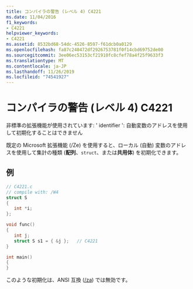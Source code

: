 ```yaml
---
title: コンパイラの警告 (レベル 4) C4221
ms.date: 11/04/2016
f1_keywords:
- C4221
helpviewer_keywords:
- C4221
ms.assetid: 8532bd68-54dc-4526-8597-f61dcb0a0129
ms.openlocfilehash: fa87c240472df2926753781f0f14cbd69752de00
ms.sourcegitcommit: 3ee06ec53153cf21910fc8cfef78a4f25f9633f3
ms.translationtype: MT
ms.contentlocale: ja-JP
ms.lasthandoff: 11/26/2019
ms.locfileid: "74541927"
---
```

# <a name="compiler-warning-level-4-c4221"></a>コンパイラの警告 (レベル 4) C4221

非標準の拡張機能が使用されています: ' identifier ': 自動変数のアドレスを使用して初期化することはできません

既定の Microsoft 拡張機能 (/Ze) を使用すると、ローカル (自動) 変数のアドレスを使用して集計の種類 (**配列**、`struct`、または**共用体**) を初期化できます。

## <a name="example"></a>例

```c
// C4221.c
// compile with: /W4
struct S
{
   int *i;
};

void func()
{
   int j;
   struct S s1 = { &j };   // C4221
}

int main()
{
}
```

このような初期化は、ANSI 互換 ([/za](../../build/reference/za-ze-disable-language-extensions.md)) では無効です。